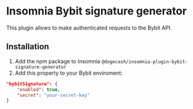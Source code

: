 # Insomnia Bybit signature generator

This plugin allows to make authenticated requests to the Bybit API.

## Installation

1. Add the npm package to Insomnia `@dogecash/insomnia-plugin-bybit-signature-generator`
2. Add this property to your Bybit enviroment:

```json
"bybitSignature": {
    "enabled": true,
    "secret": "your-secret-key"
}
```